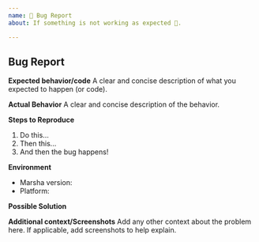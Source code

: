 ```yaml
---
name: 🐛 Bug Report
about: If something is not working as expected 🤔.

---
```


## Bug Report

**Expected behavior/code**
A clear and concise description of what you expected to happen (or code).

**Actual Behavior**
A clear and concise description of the behavior.

**Steps to Reproduce**
1. Do this...
2. Then this...
3. And then the bug happens!

**Environment**
- Marsha version:
- Platform:

**Possible Solution**
<!--- Only if you have suggestions on a fix for the bug -->

**Additional context/Screenshots**
Add any other context about the problem here. If applicable, add screenshots to help explain.
